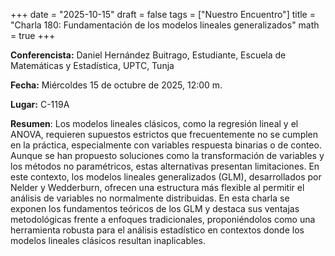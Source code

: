 +++
date  = "2025-10-15"
draft = false
tags  = ["Nuestro Encuentro"]
title = "Charla 180: Fundamentación de los modelos lineales generalizados"
math  = true
+++

**Conferencista:** Daniel Hernández Buitrago, Estudiante, Escuela de Matemáticas y Estadística, UPTC, Tunja

**Fecha:** Miércoldes 15 de octubre de 2025, 12:00 m.

**Lugar:** C-119A

**Resumen**: Los modelos lineales clásicos, como la regresión lineal y el ANOVA, requieren supuestos estrictos que frecuentemente no se cumplen en la práctica, especialmente con variables respuesta binarias o de conteo. Aunque se han propuesto soluciones como la transformación de variables y los métodos no paramétricos, estas alternativas presentan limitaciones. En este contexto, los modelos lineales generalizados (GLM), desarrollados por Nelder y Wedderburn, ofrecen una estructura más flexible al permitir el análisis de variables no normalmente distribuidas. En esta charla se exponen los fundamentos teóricos de los GLM y destaca sus ventajas metodológicas frente a enfoques tradicionales, proponiéndolos como una herramienta robusta para el análisis estadístico en contextos donde los modelos lineales clásicos resultan inaplicables.

<!--
<iframe width="560" height="315" src="https://www.youtube.com/embed/nh7B6StwWsY" title="YouTube video player" frameborder="0" allow="accelerometer; autoplay; clipboard-write; encrypted-media; gyroscope; picture-in-picture; web-share" allowfullscreen></iframe>
-->
